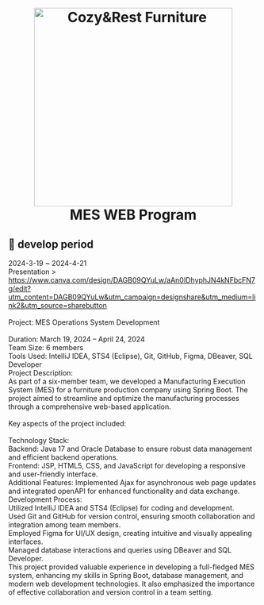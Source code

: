 <h1 align="center">
  <br>
  <img src="https://github.com/jihyeon00/CNR_FURNITURE/assets/120089047/be0d3185-ce03-4e08-a777-5a3264c0c370" alt="Cozy&Rest Furniture" width="400">
  <br>
  MES WEB Program
  <br>
</h1>

## :calendar: develop period

2024-3-19 ~ 2024-4-21
<br>
Presentation > https://www.canva.com/design/DAGB09QYuLw/aAn0IDhyphJN4kNFbcFN7g/edit?utm_content=DAGB09QYuLw&utm_campaign=designshare&utm_medium=link2&utm_source=sharebutton
<br>
<br>
Project: MES Operations System Development
<br>
<br>
Duration: March 19, 2024 – April 24, 2024
<br>
Team Size: 6 members
<br>
Tools Used: IntelliJ IDEA, STS4 (Eclipse), Git, GitHub, Figma, DBeaver, SQL Developer
<br>
Project Description:
<br>
As part of a six-member team, we developed a Manufacturing Execution System (MES) for a furniture production company using Spring Boot. The project aimed to streamline and optimize the manufacturing processes through a comprehensive web-based application.
<br>
<br>
Key aspects of the project included:
<br>
<br>
Technology Stack:
<br>
Backend: Java 17 and Oracle Database to ensure robust data management and efficient backend operations.
<br>
Frontend: JSP, HTML5, CSS, and JavaScript for developing a responsive and user-friendly interface.
<br>
Additional Features: Implemented Ajax for asynchronous web page updates and integrated openAPI for enhanced functionality and data exchange.
<br>
Development Process:
<br>
Utilized IntelliJ IDEA and STS4 (Eclipse) for coding and development.
<br>
Used Git and GitHub for version control, ensuring smooth collaboration and integration among team members.
<br>
Employed Figma for UI/UX design, creating intuitive and visually appealing interfaces.
<br>
Managed database interactions and queries using DBeaver and SQL Developer.
<br>
This project provided valuable experience in developing a full-fledged MES system, enhancing my skills in Spring Boot, database management, and modern web development technologies. It also emphasized the importance of effective collaboration and version control in a team setting.
